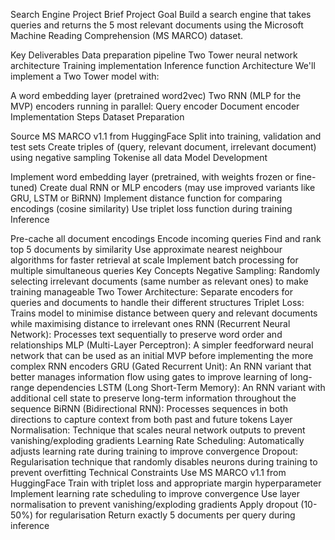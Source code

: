 Search Engine Project Brief
Project Goal
Build a search engine that takes queries and returns the 5 most relevant documents using the Microsoft Machine Reading Comprehension (MS MARCO) dataset.

Key Deliverables
Data preparation pipeline
Two Tower neural network architecture
Training implementation
Inference function
Architecture
We'll implement a Two Tower model with:

A word embedding layer (pretrained word2vec)
Two RNN (MLP for the MVP) encoders running in parallel:
Query encoder
Document encoder
Implementation Steps
Dataset Preparation

Source MS MARCO v1.1 from HuggingFace
Split into training, validation and test sets
Create triples of (query, relevant document, irrelevant document) using negative sampling
Tokenise all data
Model Development

Implement word embedding layer (pretrained, with weights frozen or fine-tuned)
Create dual RNN or MLP encoders (may use improved variants like GRU, LSTM or BiRNN)
Implement distance function for comparing encodings (cosine similarity)
Use triplet loss function during training
Inference

Pre-cache all document encodings
Encode incoming queries
Find and rank top 5 documents by similarity
Use approximate nearest neighbour algorithms for faster retrieval at scale
Implement batch processing for multiple simultaneous queries
Key Concepts
Negative Sampling: Randomly selecting irrelevant documents (same number as relevant ones) to make training manageable
Two Tower Architecture: Separate encoders for queries and documents to handle their different structures
Triplet Loss: Trains model to minimise distance between query and relevant documents while maximising distance to irrelevant ones
RNN (Recurrent Neural Network): Processes text sequentially to preserve word order and relationships
MLP (Multi-Layer Perceptron): A simpler feedforward neural network that can be used as an initial MVP before implementing the more complex RNN encoders
GRU (Gated Recurrent Unit): An RNN variant that better manages information flow using gates to improve learning of long-range dependencies
LSTM (Long Short-Term Memory): An RNN variant with additional cell state to preserve long-term information throughout the sequence
BiRNN (Bidirectional RNN): Processes sequences in both directions to capture context from both past and future tokens
Layer Normalisation: Technique that scales neural network outputs to prevent vanishing/exploding gradients
Learning Rate Scheduling: Automatically adjusts learning rate during training to improve convergence
Dropout: Regularisation technique that randomly disables neurons during training to prevent overfitting
Technical Constraints
Use MS MARCO v1.1 from HuggingFace
Train with triplet loss and appropriate margin hyperparameter
Implement learning rate scheduling to improve convergence
Use layer normalisation to prevent vanishing/exploding gradients
Apply dropout (10-50%) for regularisation
Return exactly 5 documents per query during inference